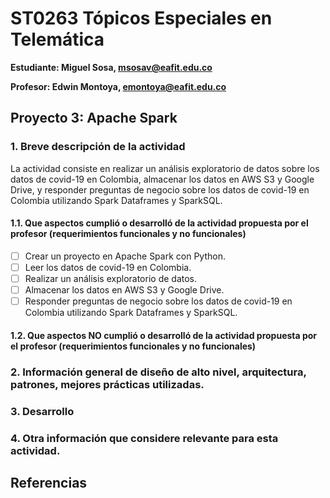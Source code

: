 # ST0263 Tópicos Especiales en Telemática

**Estudiante: Miguel Sosa, msosav@eafit.edu.co**

**Profesor: Edwin Montoya, emontoya@eafit.edu.co**

## Proyecto 3: Apache Spark

### 1. Breve descripción de la actividad

La actividad consiste en realizar un análisis exploratorio de datos sobre los datos de covid-19 en Colombia, almacenar los datos en AWS S3 y Google Drive, y responder preguntas de negocio sobre los datos de covid-19 en Colombia utilizando Spark Dataframes y SparkSQL.

#### 1.1. Que aspectos cumplió o desarrolló de la actividad propuesta por el profesor (requerimientos funcionales y no funcionales)

- [ ] Crear un proyecto en Apache Spark con Python.
- [ ] Leer los datos de covid-19 en Colombia.
- [ ] Realizar un análisis exploratorio de datos.
- [ ] Almacenar los datos en AWS S3 y Google Drive.
- [ ] Responder preguntas de negocio sobre los datos de covid-19 en Colombia utilizando Spark Dataframes y SparkSQL.

#### 1.2. Que aspectos NO cumplió o desarrolló de la actividad propuesta por el profesor (requerimientos funcionales y no funcionales)

### 2. Información general de diseño de alto nivel, arquitectura, patrones, mejores prácticas utilizadas.

### 3. Desarrollo

### 4. Otra información que considere relevante para esta actividad.

## Referencias
